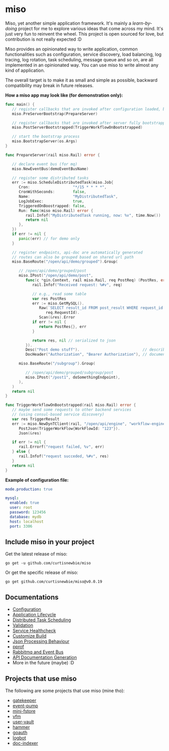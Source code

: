 # miso

Miso, yet another simple application framework. It's mainly a <i>learn-by-doing</i> project for me to explore various ideas that come across my mind. It's just very fun to reinvent the wheel. This project is open sourced for love, but contribution is not really expected :D

Miso provides an opinionated way to write application, common functionalities such as configuration, service discovery, load balancing, log tracing, log rotation, task scheduling, message queue and so on, are all implemented in an opinionated way. You can use miso to write almost any kind of application.

The overall target is to make it as small and simple as possible, backward compatibility may break in future releases.

**How a miso app may look like (for demonstration only):**

```go
func main() {
   // register callbacks that are invoked after configuration loaded, before server bootstrap
   miso.PreServerBootstrap(PrepareServer)

   // register callbacks that are invoked after server fully bootstrapped
   miso.PostServerBootstrapped(TriggerWorkflowOnBootstrapped)

   // start the bootstrap process
   miso.BootstrapServer(os.Args)
}

func PrepareServer(rail miso.Rail) error {

   // declare event bus (for mq)
   miso.NewEventBus(demoEventBusName)

   // register some distributed tasks
   err := miso.ScheduleDistributedTask(miso.Job{
      Cron:                   "*/15 * * * *",
      CronWithSeconds:        false,
      Name:                   "MyDistributedTask",
      LogJobExec:             true,
      TriggeredOnBoostrapped: false,
      Run: func(miso miso.Rail) error {
         rail.Infof("MyDistributedTask running, now: %v", time.Now())
         return nil
      },
   })
   if err != nil {
      panic(err) // for demo only
   }

   // register endpoints, api-doc are automatically generated
   // routes can also be grouped based on shared url path
   miso.BaseRoute("/open/api/demo/grouped").Group(

      // /open/api/demo/grouped/post
      miso.IPost("/open/api/demo/post",
         func(c *gin.Context, rail miso.Rail, req PostReq) (PostRes, error) {
            rail.Infof("Received request: %#v", req)

            // e.g., read some table
            var res PostRes
            err := miso.GetMySQL().
               Raw(`SELECT result_id FROM post_result WHERE request_id = ?`,
                  req.RequestId).
               Scan(&res).Error
            if err != nil {
               return PostRes{}, err
            }

            return res, nil // serialized to json
         }).
         Desc("Post demo stuff").                            // describe endpoint in api-doc
         DocHeader("Authorization", "Bearer Authorization"), // document request header

      miso.BaseRoute("/subgroup").Group(

         // /open/api/demo/grouped/subgroup/post
         miso.IPost("/post1", doSomethingEndpoint),
      ),
   )
   return nil
}

func TriggerWorkflowOnBootstrapped(rail miso.Rail) error {
   // maybe send some requests to other backend services
   // (using consul-based service discovery)
   var res TriggerResult
   err := miso.NewDynTClient(rail, "/open/api/engine", "workflow-engine" /* service name */).
      PostJson(TriggerWorkFlow{WorkFlowId: "123"}).
      Json(&res)

   if err != nil {
      rail.Errorf("request failed, %v", err)
   } else {
      rail.Infof("request succeded, %#v", res)
   }
   return nil
}
```

**Example of configuration file:**

```yml
mode.production: true

mysql:
  enabled: true
  user: root
  password: 123456
  database: mydb
  host: localhost
  port: 3306
```

## Include miso in your project

Get the latest release of miso:

```
go get -u github.com/curtisnewbie/miso
```

Or get the specific release of miso:

```
go get github.com/curtisnewbie/miso@v0.0.19
```

## Documentations

- [Configuration](./doc/config.md)
- [Application Lifecycle](./doc/lifecycle.md)
- [Distributed Task Scheduling](./doc/dtask.md)
- [Validation](./doc/validate.md)
- [Service Healthcheck](./doc/health.md)
- [Customize Build](./doc/customize_build.md)
- [Json Processing Behaviour](./doc/json.md)
- [pprof](./doc/pprof.md)
- [Rabbitmq and Event Bus](./doc/rabbitmq.md)
- [API Documentation Generation](./doc/api_doc_gen.md)
- More in the future (maybe) :D

## Projects that use miso

The following are some projects that use miso (mine tho):

- [gatekeeper](https://github.com/curtisnewbie/gatekeeper)
- [event-pump](https://github.com/curtisnewbie/event-pump)
- [mini-fstore](https://github.com/curtisnewbie/mini-fstore)
- [vfm](https://github.com/curtisnewbie/vfm)
- [user-vault](https://github.com/curtisnewbie/user-vault)
- [hammer](https://github.com/curtisnewbie/hammer)
- [goauth](https://github.com/curtisnewbie/goauth)
- [logbot](https://github.com/curtisnewbie/logbot)
- [doc-indexer](https://github.com/curtisnewbie/doc-indexer)